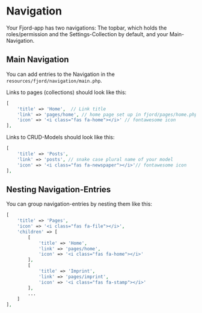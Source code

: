 # Navigation

Your Fjord-app has two navigations: The topbar, which holds the roles/permission and the Settings-Collection by default, and your Main-Navigation.

## Main Navigation

You can add entries to the Navigation in the `resources/fjord/navigation/main.php`.

Links to pages (collections) should look like this:

```php
[
    'title' => 'Home',  // Link title
    'link' => 'pages/home', // home page set up in fjord/pages/home.php
    'icon' => '<i class="fas fa-home"></i>' // fontawesome icon
],
```

Links to CRUD-Models should look like this:

```php
[
    'title' => 'Posts',
    'link' => 'posts', // snake case plural name of your model
    'icon' => '<i class="fas fa-newspaper"></i>'// fontawesome icon
],
```

## Nesting Navigation-Entries

You can group navigation-entries by nesting them like this:

```php
[
    'title' => 'Pages',
    'icon' => '<i class="fas fa-file"></i>',
    'children' => [
        [
            'title' => 'Home',
            'link' => 'pages/home',
            'icon' => '<i class="fas fa-home"></i>'
        ],
        [
            'title' => 'Imprint',
            'link' => 'pages/imprint',
            'icon' => '<i class="fas fa-stamp"></i>'
        ],
        ...
    ]
],
```
